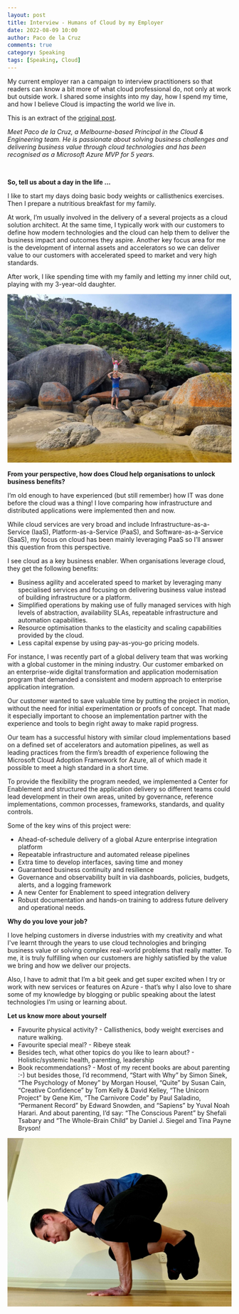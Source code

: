 ```yaml
---
layout: post
title: Interview - Humans of Cloud by my Employer
date: 2022-08-09 10:00
author: Paco de la Cruz
comments: true
category: Speaking
tags: [Speaking, Cloud]
---
```


My current employer ran a campaign to interview practitioners so that readers can know a bit more of what cloud professional do, not only at work but outside work. I shared some insights into my day, how I spend my time, and how I believe Cloud is impacting the world we live in. 

This is an extract of the [original post](https://www2.deloitte.com/au/en/blog/consulting-blog/2022/meet-paco-de-la-cruz.html).  

<p><i>Meet Paco de la Cruz, a Melbourne-based Principal in the Cloud &amp; Engineering team. He is passionate about solving business challenges and delivering business value through cloud technologies and has been recognised as a Microsoft Azure MVP for 5 years.  </i></p>
<p> </p>
<p><img src="/assets/img/2022/08/au-cloud-paco-3.jpg/au-cloud-paco-3.jpg" alt=""/></p>
<p> </p>
<p><b>So, tell us about a day in the life … </b></p>
<p> </p>
<p>I like to start my days doing basic body weights or callisthenics exercises. Then I prepare a nutritious breakfast for my family.</p>
<p> </p>
<p>At work, I’m usually involved in the delivery of a several projects as a cloud solution architect. At the same time, I typically work with our customers to define how modern technologies and the cloud can help them to deliver the business impact and outcomes they aspire. Another key focus area for me is the development of internal assets and accelerators so we can deliver value to our customers with accelerated speed to market and very high standards. </p>
<p> </p>
<p>After work, I like spending time with my family and letting my inner child out, playing with my 3-year-old daughter.</p>
<p> </p>
<p><img src="/assets/img/2022/08/au-cloud-paco-1.jpg" alt=""/></p>
<p> </p>
<p><b>From your perspective, how does Cloud help organisations to unlock business benefits?</b></p>
<p> </p>
<p>I’m old enough to have experienced (but still remember) how IT was done before the cloud was a thing! I love comparing how infrastructure and distributed applications were implemented then and now. </p>
<p> </p>
<p>While cloud services are very broad and include Infrastructure-as-a-Service (IaaS), Platform-as-a-Service (PaaS), and Software-as-a-Service (SaaS), my focus on cloud has been mainly leveraging PaaS so I’ll answer this question from this perspective.</p>
<p> </p>
<p>I see cloud as a key business enabler. When organisations leverage cloud, they get the following benefits:  </p>
<ul>
<li>Business agility and accelerated speed to market by leveraging many specialised services and focusing on delivering business value instead of building infrastructure or a platform. </li>
<li>Simplified operations by making use of fully managed services with high levels of abstraction, availability SLAs, repeatable infrastructure and automation capabilities. </li>
<li>Resource optimisation thanks to the elasticity and scaling capabilities provided by the cloud.</li>
<li>Less capital expense by using pay-as-you-go pricing models. </li>
</ul>
<p> </p>
<p>For instance, I was recently part of a global delivery team that was working with a global customer in the mining industry. Our customer embarked on an enterprise-wide digital transformation and application modernisation program that demanded a consistent and modern approach to enterprise application integration. </p>
<p> </p>
<p>Our customer wanted to save valuable time by putting the project in motion, without the need for initial experimentation or proofs of concept. That made it especially important to choose an implementation partner with the experience and tools to begin right away to make rapid progress. </p>
<p> </p>
<p>Our team has a successful history with similar cloud implementations based on a defined set of accelerators and automation pipelines, as well as leading practices from the firm’s breadth of experience following the Microsoft Cloud Adoption Framework for Azure, all of which made it possible to meet a high standard in a short time.</p>
<p> </p>
<p>To provide the flexibility the program needed, we implemented a Center for Enablement and structured the application delivery so different teams could lead development in their own areas, united by governance, reference implementations, common processes, frameworks, standards, and quality controls.</p>
<p> </p>
<p>Some of the key wins of this project were:</p>
<ul>
<li>Ahead-of-schedule delivery of a global Azure enterprise integration platform</li>
<li>Repeatable infrastructure and automated release pipelines</li>
<li>Extra time to develop interfaces, saving time and money</li>
<li>Guaranteed business continuity and resilience  </li>
<li>Governance and observability built in via dashboards, policies, budgets, alerts, and a logging framework</li>
<li>A new Center for Enablement to speed integration delivery </li>
<li>Robust documentation and hands-on training to address future delivery and operational needs. </li>
</ul>
<p> </p>
<p><b>Why do you love your job?</b></p>
<p> </p>
<p>I love helping customers in diverse industries with my creativity and what I've learnt through the years to use cloud technologies and bringing business value or solving complex real-world problems that really matter. To me, it is truly fulfilling when our customers are highly satisfied by the value we bring and how we deliver our projects. </p>
<p> </p>
<p>Also, I have to admit that I’m a bit geek and get super excited when I try or work with new services or features on Azure - that’s why I also love to share some of my knowledge by blogging or public speaking about the latest technologies I’m using or learning about. </p>
<p> </p>
<p><b>Let us know more about yourself</b></p>
<ul>
<li>Favourite physical activity? - Callisthenics, body weight exercises and nature walking.</li>
<li>Favourite special meal? - Ribeye steak</li>
<li>Besides tech, what other topics do you like to learn about? - Holistic/systemic health, parenting, leadership</li>
<li>Book recommendations? - Most of my recent books are about parenting :-) but besides those, I’d recommend, “Start with Why” by Simon Sinek, “The Psychology of Money” by Morgan Housel, “Quite” by Susan Cain, “Creative Confidence” by Tom Kelly &amp; David Kelley, “The Unicorn Project” by Gene Kim, “The Carnivore Code” by Paul Saladino, “Permanent Record” by Edward Snowden, and “Sapiens” by Yuval Noah Harari. And about parenting, I’d say: “The Conscious Parent” by Shefali Tsabary and “The Whole-Brain Child” by Daniel J. Siegel and Tina Payne Bryson!</li>
</ul>
<p> </p>
<p><img src="/assets/img/2022/08/au-cloud-paco-2.jpg" alt=""/></p>
<p> </p>
